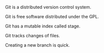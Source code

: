 Git is a distributed version control system.

Git is free software distributed under the GPL.

Git has a mutable index called stage.

Git tracks changes of files.

Creating a new branch is quick.

